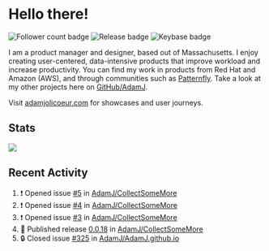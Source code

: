 # Hello there!

![Follower count badge](https://img.shields.io/github/followers/adamj?style=for-the-badge&logo=GitHub&logoColor=%23fff&link=https%3A%2F%2Fwww.github.com%2Fadamj)
![Release badge](https://img.shields.io/github/v/release/adamj/adamj?style=for-the-badge&logo=GitHub&logoColor=%23fff)
![Keybase badge](https://img.shields.io/keybase/pgp/mindreeper2420?style=for-the-badge&logo=keybase&logoColor=%23fff)

I am a product manager and designer, based out of Massachusetts. I enjoy creating user-centered, data-intensive products that improve workload and increase productivity. You can find my work in products from Red Hat and Amazon (AWS), and through communities such as [Patternfly](https://www.patternfly.org). Take a look at my other projects here on [GitHub/AdamJ](https://www.github.com/adamj).

Visit [adamjolicoeur.com](https://www.adamjolicoeur.com) for showcases and user journeys.

<!--
> Recent Activity automated using [GitHub Activity Readme Workflow](https://github.com/marketplace/actions/github-activity-readme)
> Icons from [Simple Icons](https://simpleicons.org)
> Badges from [Shields.io](https://shields.io)
> Readme Stats from [Readme Stats Workflow](https://github.com/anuraghazra/github-readme-stats)
-->

## Stats

<!-- Advanced stats -->
<picture>
  <source
    srcset="https://github-readme-stats.vercel.app/api?username=adamj&rank_icon=github&show_icons=true&theme=dark"
    media="(prefers-color-scheme: dark)"
  />
  <source
    srcset="https://github-readme-stats.vercel.app/api?username=adamj&rank_icon=github&show_icons=true"
    media="(prefers-color-scheme: light), (prefers-color-scheme: no-preference)"
  />
  <img src="https://github-readme-stats.vercel.app/api?username=adamj&rank_icon=github&show_icons=true" />
</picture>

## Recent Activity
<!-- Updates Every Monday at 6PM UTC (1PM EST) -->

<!--START_SECTION:activity-->
1. ❗ Opened issue [#5](https://github.com/AdamJ/CollectSomeMore/issues/5) in [AdamJ/CollectSomeMore](https://github.com/AdamJ/CollectSomeMore)
2. ❗ Opened issue [#4](https://github.com/AdamJ/CollectSomeMore/issues/4) in [AdamJ/CollectSomeMore](https://github.com/AdamJ/CollectSomeMore)
3. ❗ Opened issue [#3](https://github.com/AdamJ/CollectSomeMore/issues/3) in [AdamJ/CollectSomeMore](https://github.com/AdamJ/CollectSomeMore)
4. 🚀 Published release [0.0.18](https://github.com/AdamJ/CollectSomeMore/releases/tag/0.0.18) in [AdamJ/CollectSomeMore](https://github.com/AdamJ/CollectSomeMore)
5. 🔒 Closed issue [#325](https://github.com/AdamJ/AdamJ.github.io/issues/325) in [AdamJ/AdamJ.github.io](https://github.com/AdamJ/AdamJ.github.io)
<!--END_SECTION:activity-->
